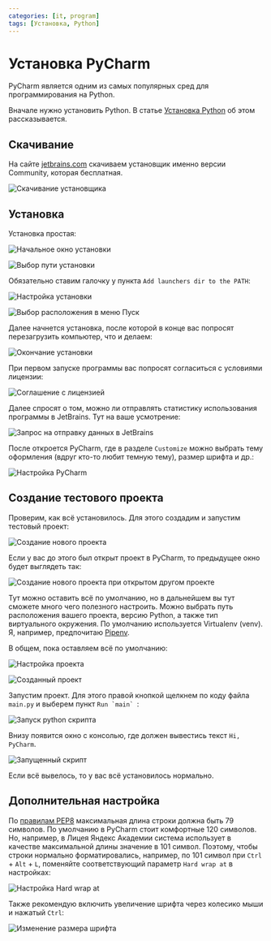 ```yaml
---
categories: [it, program]
tags: [Установка, Python]
---
```


# Установка PyCharm

PyCharm является одним из самых популярных сред для программирования на Python.

Вначале нужно установить Python. В статье [Установка Python](/blog/2021/install-python/) об этом рассказывается.

## Скачивание

На сайте [jetbrains.com](https://www.jetbrains.com/ru-ru/pycharm/download/#section=windows) скачиваем установщик именно версии Community, которая бесплатная.

![Скачивание установщика](img/download.png)

## Установка

Установка простая:

![Начальное окно установки](img/install_01.png)

![Выбор пути установки](img/install_02.png)

Обязательно ставим галочку у пункта `Add launchers dir to the PATH`:

![Настройка установки](img/install_03.png)

![Выбор расположения в меню Пуск](img/install_04.png)

Далее начнется установка, после которой в конце вас попросят перезагрузить компьютер, что и делаем:

![Окончание установки](img/install_05.png)

При первом запуске программы вас попросят согласиться с условиями лицензии:

![Соглашение с лицензией](img/install_06.png)

Далее спросят о том, можно ли отправлять статистику использования программы в JetBrains. Тут на ваше усмотрение:

![Запрос на отправку данных в JetBrains](img/install_07.png)

После откроется PyCharm, где в разделе `Customize` можно выбрать тему оформления (вдруг кто-то любит темную тему), размер шрифта и др.:

![Настройка PyCharm](img/install_08.png)

## Создание тестового проекта

Проверим, как всё установилось. Для этого создадим и запустим тестовый проект:

![Создание нового проекта](img/new-project_01.png)

Если у вас до этого был открыт проект в PyCharm, то предыдущее окно будет выглядеть так:

![Создание нового проекта при открытом другом проекте](img/new-project_02.png)

Тут можно оставить всё по умолчанию, но в дальнейшем вы тут сможете много чего полезного настроить. Можно выбрать путь расположения вашего проекта, версию Python, а также тип виртуального окружения. По умолчанию используется Virtualenv (venv). Я, например, предпочитаю [Pipenv](https://pipenv.pypa.io/en/latest/).

В общем, пока оставляем всё по умолчанию:

![Настройка проекта](img/new-project_03.png)

![Созданный проект](img/new-project_04.png)

Запустим проект. Для этого правой кнопкой щелкнем по коду файла `main.py` и выберем пункт `` Run `main`  ``:

![Запуск python скрипта](img/run_01.png)

Внизу появится окно с консолью, где должен вывестись текст `Hi, PyCharm`.

![Запущенный скрипт](img/run_02.png)

Если всё вывелось, то у вас всё установилось нормально.

## Дополнительная настройка

По [правилам PEP8](https://www.python.org/dev/peps/pep-0008/#maximum-line-length) максимальная длина строки должна быть 79 символов. По умолчанию в PyCharm стоит комфортные 120 символов. Но, например, в Лицея Яндекс Академии система использует в качестве максимальной длины значение в 101 символ. Поэтому, чтобы строки нормально форматировались, например, по 101 символ при `Ctrl` + `Alt` + `L`, поменяйте соответствующий параметр `Hard wrap at` в настройках:

![Настройка Hard wrap at](img/hard-wrap.png)

Также рекомендую включить увеличение шрифта через колесико мыши и нажатый `Ctrl`:

![Изменение размера шрифта](img/change-font-size.png)

